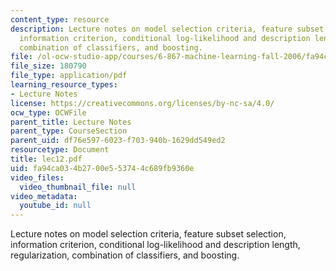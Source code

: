 ```yaml
---
content_type: resource
description: Lecture notes on model selection criteria, feature subset selection,
  information criterion, conditional log-likelihood and description length, regularization,
  combination of classifiers, and boosting.
file: /ol-ocw-studio-app/courses/6-867-machine-learning-fall-2006/fa94ca034b2700e553744c689fb9360e_lec12.pdf
file_size: 180790
file_type: application/pdf
learning_resource_types:
- Lecture Notes
license: https://creativecommons.org/licenses/by-nc-sa/4.0/
ocw_type: OCWFile
parent_title: Lecture Notes
parent_type: CourseSection
parent_uid: df76e597-6023-f703-940b-1629dd549ed2
resourcetype: Document
title: lec12.pdf
uid: fa94ca03-4b27-00e5-5374-4c689fb9360e
video_files:
  video_thumbnail_file: null
video_metadata:
  youtube_id: null
---
```

Lecture notes on model selection criteria, feature subset selection, information criterion, conditional log-likelihood and description length, regularization, combination of classifiers, and boosting.